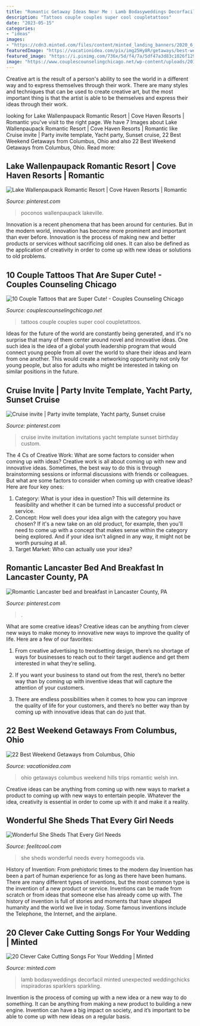 ```yaml
---
title: "Romantic Getaway Ideas Near Me : Lamb Bodasyweddings Decorfacil Minted Unexpected Weddingchicks Inspiradoras Sparklers Sparkling"
description: "Tattoos couple couples super cool coupletattoos"
date: "2023-05-15"
categories:
- "ideas"
images:
- "https://cdn3.minted.com/files/content/minted_landing_banners/2020_6_9_cakecuttingsongs_lp_image_2.jpg"
featuredImage: "https://vacationidea.com/pix/img25Hy8R/getaways/best-weekend-getaways-from-columbus-ohio_g19_mobi.jpg"
featured_image: "https://i.pinimg.com/736x/5d/f4/7a/5df47a3d83c1026f129657f70adbb12b.jpg"
image: "https://www.couplescounselingchicago.net/wp-content/uploads/2014/10/tattoos-couples-8.jpg"
---
```



Creative art is the result of a person's ability to see the world in a different way and to express themselves through their work. There are many styles and techniques that can be used to create creative art, but the most important thing is that the artist is able to be themselves and express their ideas through their work.

	

		
looking for Lake Wallenpaupack Romantic Resort | Cove Haven Resorts | Romantic you've visit to the right page. We have 7 Images about Lake Wallenpaupack Romantic Resort | Cove Haven Resorts | Romantic like Cruise invite | Party invite template, Yacht party, Sunset cruise, 22 Best Weekend Getaways from Columbus, Ohio and also 22 Best Weekend Getaways from Columbus, Ohio. Read more:
		
    
## Lake Wallenpaupack Romantic Resort | Cove Haven Resorts | Romantic

<img loading=lazy src="https://i.pinimg.com/736x/5d/f4/7a/5df47a3d83c1026f129657f70adbb12b.jpg" onerror="this.onerror=null;this.src='https://tse1.mm.bing.net/th?id=OIP.sZuyUkbC762Ld_Q4BNQT1AHaGt&amp;pid=15.1';" alt="Lake Wallenpaupack Romantic Resort | Cove Haven Resorts | Romantic">

_Source: pinterest.com_

>poconos wallenpaupack lakeville. 

	

Innovation is a recent phenomena that has been around for centuries. But in the modern world, innovation has become more prominent and important than ever before. Innovation is the process of making new and better products or services without sacrificing old ones. It can also be defined as the application of creativity in order to come up with new ideas or solutions to old problems.

    
## 10 Couple Tattoos That Are Super Cute! - Couples Counseling Chicago

<img loading=lazy src="https://www.couplescounselingchicago.net/wp-content/uploads/2014/10/tattoos-couples-8.jpg" onerror="this.onerror=null;this.src='https://tse4.mm.bing.net/th?id=OIP.i3EHTZLknjYpMlnIFRKGvgHaJ6&amp;pid=15.1';" alt="10 Couple Tattoos that are Super Cute! - Couples Counseling Chicago">

_Source: couplescounselingchicago.net_

>tattoos couple couples super cool coupletattoos. 

	

Ideas for the future of the world are constantly being generated, and it's no surprise that many of them center around novel and innovative ideas. One such idea is the idea of a global youth leadership program that would connect young people from all over the world to share their ideas and learn from one another. This would create a networking opportunity not only for young people, but also for adults who might be interested in taking on similar positions in the future.

    
## Cruise Invite | Party Invite Template, Yacht Party, Sunset Cruise

<img loading=lazy src="https://i.pinimg.com/736x/c6/75/cd/c675cdba010c88b1685b57350d4ddcdd--custom-invitations-cruises.jpg" onerror="this.onerror=null;this.src='https://tse4.mm.bing.net/th?id=OIP.HRpmb3ZcQytT6o9Emld6EAHaKX&amp;pid=15.1';" alt="Cruise invite | Party invite template, Yacht party, Sunset cruise">

_Source: pinterest.com_

>cruise invite invitation invitations yacht template sunset birthday custom. 

	

The 4 Cs of Creative Work: What are some factors to consider when coming up with ideas?
Creative work is all about coming up with new and innovative ideas. Sometimes, the best way to do this is through brainstorming sessions or informal discussions with friends or colleagues. But what are some factors to consider when coming up with creative ideas? Here are four key ones:
1. Category: What is your idea in question? This will determine its feasibility and whether it can be turned into a successful product or service.
2. Concept: How well does your idea align with the category you have chosen? If it's a new take on an old product, for example, then you'll need to come up with a concept that makes sense within the category being explored. And if your idea isn't aligned in any way, it might not be worth pursuing at all.
3. Target Market: Who can actually use your idea?

    
## Romantic Lancaster Bed And Breakfast In Lancaster County, PA

<img loading=lazy src="https://i.pinimg.com/736x/56/18/1b/56181bbc124ae3c5b8e63e531e51dc6e--amish-country-bed-and-breakfast.jpg" onerror="this.onerror=null;this.src='https://tse2.mm.bing.net/th?id=OIP.pKOZfsR65pTq1Vzx3zhWGAHaDk&amp;pid=15.1';" alt="Romantic Lancaster bed and breakfast in Lancaster County, PA">

_Source: pinterest.com_

>. 

	

What are some creative ideas?
Creative ideas can be anything from clever new ways to make money to innovative new ways to improve the quality of life. Here are a few of our favorites: 
1) From creative advertising to trendsetting design, there’s no shortage of ways for businesses to reach out to their target audience and get them interested in what they’re selling.

2) If you want your business to stand out from the rest, there’s no better way than by coming up with inventive ideas that will capture the attention of your customers.

3) There are endless possibilities when it comes to how you can improve the quality of life for your customers, and there’s no better way than by coming up with innovative ideas that can do just that.

    
## 22 Best Weekend Getaways From Columbus, Ohio

<img loading=lazy src="https://vacationidea.com/pix/img25Hy8R/getaways/best-weekend-getaways-from-columbus-ohio_g19_mobi.jpg" onerror="this.onerror=null;this.src='https://tse4.mm.bing.net/th?id=OIP.EmDOuYE048IlBbOtPFVDHwAAAA&amp;pid=15.1';" alt="22 Best Weekend Getaways from Columbus, Ohio">

_Source: vacationidea.com_

>ohio getaways columbus weekend hills trips romantic welsh inn. 

	

Creative ideas can be anything from coming up with new ways to market a product to coming up with new ways to entertain people. Whatever the idea, creativity is essential in order to come up with it and make it a reality.

    
## Wonderful She Sheds That Every Girl Needs

<img loading=lazy src="https://feelitcool.com/wp-content/uploads/2016/07/beautiful-she-sheds2.jpg" onerror="this.onerror=null;this.src='https://tse3.mm.bing.net/th?id=OIP._3Jz2bxA0h2hNkU2HeG4hwHaLD&amp;pid=15.1';" alt="Wonderful She Sheds That Every Girl Needs">

_Source: feelitcool.com_

>she sheds wonderful needs every homegoods via. 

	

History of Invention: From prehistoric times to the modern day
Invention has been a part of human experience for as long as there have been humans. There are many different types of inventions, but the most common type is the invention of a new product or service. Inventions can be made from scratch or from ideas that someone else has already come up with. The history of invention is full of stories and moments that have shaped humanity and the world we live in today. Some famous inventions include the Telephone, the Internet, and the airplane.

    
## 20 Clever Cake Cutting Songs For Your Wedding | Minted

<img loading=lazy src="https://cdn3.minted.com/files/content/minted_landing_banners/2020_6_9_cakecuttingsongs_lp_image_2.jpg" onerror="this.onerror=null;this.src='https://tse4.mm.bing.net/th?id=OIP.g9HSj9EDgWqTHkr3Cp_TMgHaLH&amp;pid=15.1';" alt="20 Clever Cake Cutting Songs For Your Wedding | Minted">

_Source: minted.com_

>lamb bodasyweddings decorfacil minted unexpected weddingchicks inspiradoras sparklers sparkling. 

	

Invention is the process of coming up with a new idea or a new way to do something. It can be anything from making a new product to building a new engine. Invention can have a big impact on society, and it’s important to be able to come up with new ideas on a regular basis.

